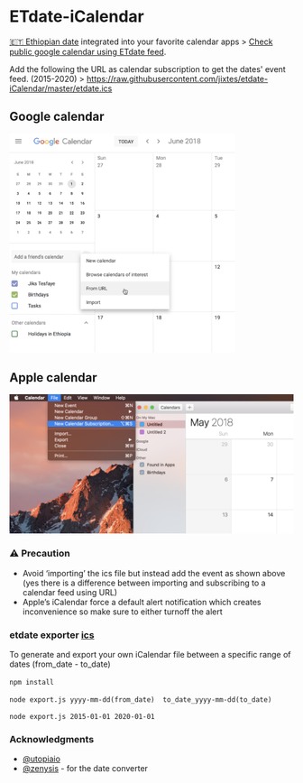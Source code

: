 # ETdate-iCalendar

<a href="https://en.wikipedia.org/wiki/Ethiopian_calendar">🇪🇹 Ethiopian date</a> integrated into your favorite calendar apps > <a href="https://calendar.google.com/calendar/embed?src=h6o2n1lq92n8n8glj73698ptr82l8v6b%40import.calendar.google.com&ctz=Africa%2FNairobi">Check public google calendar using ETdate feed</a>.


Add the following the URL as calendar subscription to get the dates' event feed. (2015-2020) > https://raw.githubusercontent.com/jixtes/etdate-iCalendar/master/etdate.ics

## Google calendar

<img src="https://raw.githubusercontent.com/jixtes/etdate-iCalendar/master/shots/1.png" width="400">



## Apple calendar
<img src="https://raw.githubusercontent.com/jixtes/etdate-iCalendar/master/shots/2.png" width="550">

### ⚠️ Precaution
- Avoid ‘importing’ the ics file but instead add the event as shown above (yes there is a difference between importing and subscribing to a calendar feed using URL)
- Apple’s iCalendar force a default alert notification which creates inconvenience so make sure to either turnoff the alert 


### etdate exporter [ics](https://en.wikipedia.org/wiki/ICalendar) 
To generate and export your own iCalendar file between a specific range of dates (from_date - to_date)

```npm install```

```node export.js yyyy-mm-dd(from_date)  to_date_yyyy-mm-dd(to_date)```

```node export.js [from yyyy-mm-dd] [to yyyy-mm-dd]
node export.js 2015-01-01 2020-01-01
```

### Acknowledgments
- [@utopiaio](https://github.com/utopiaio)
- [@zenysis](https://github.com/zenysis/ethiopian-date) - for the date converter 


